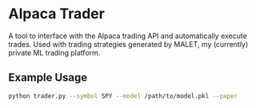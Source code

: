 # Alpaca Trader

A tool to interface with the Alpaca trading API and automatically execute trades. Used with trading strategies generated by MALET, my (currently) private ML trading platform.

## Example Usage

```bash
python trader.py --symbol SPY --model /path/to/model.pkl --paper
```

